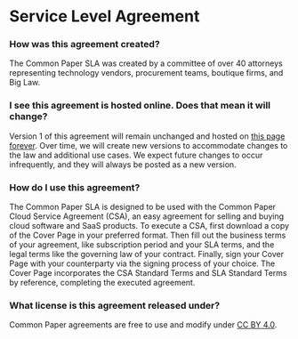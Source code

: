# Service Level Agreement

### How was this agreement created?
The Common Paper SLA was created by a committee of over 40 attorneys representing technology vendors, procurement teams, boutique firms, and Big Law.

### I see this agreement is hosted online. Does that mean it will change?
Version 1 of this agreement will remain unchanged and hosted on [this page forever](https://commonpaper.com/standards/service-level-agreement/2.0). Over time, we will create new versions to accommodate changes to the law and additional use cases. We expect future changes to occur infrequently, and they will always be posted as a new version.

### How do I use this agreement?
The Common Paper SLA is designed to be used with the Common Paper Cloud Service Agreement (CSA), an easy agreement for selling and buying cloud software and SaaS products. To execute a CSA, first download a copy of the Cover Page in your preferred format. Then fill out the business terms of your agreement, like subscription period and your SLA terms, and the legal terms like the governing law of your contract. Finally, sign your Cover Page with your counterparty via the signing process of your choice. The Cover Page incorporates the CSA Standard Terms and SLA Standard Terms by reference, completing the executed agreement.

### What license is this agreement released under?
Common Paper agreements are free to use and modify under [CC BY 4.0](https://creativecommons.org/licenses/by/4.0/).
